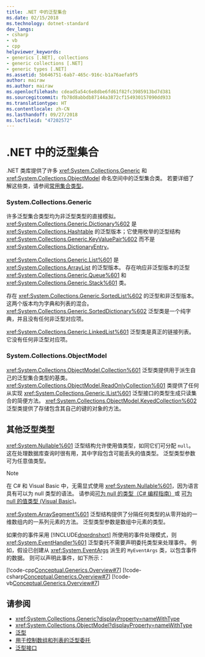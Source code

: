 ```yaml
---
title: .NET 中的泛型集合
ms.date: 02/15/2018
ms.technology: dotnet-standard
dev_langs:
- csharp
- vb
- cpp
helpviewer_keywords:
- generics [.NET], collections
- generic collections [.NET]
- generic types [.NET]
ms.assetid: 5b646751-6ab7-465c-916c-b1a76aefa9f5
author: mairaw
ms.author: mairaw
ms.openlocfilehash: cdead5a54c6e8dbe6fd61f82fc3985913bd7d381
ms.sourcegitcommit: fb78d8abbdb87144a3872cf154930157090dd933
ms.translationtype: HT
ms.contentlocale: zh-CN
ms.lasthandoff: 09/27/2018
ms.locfileid: "47202572"
---
```

# <a name="generic-collections-in-net"></a>.NET 中的泛型集合

 .NET 类库提供了许多 <xref:System.Collections.Generic> 和 <xref:System.Collections.ObjectModel> 命名空间中的泛型集合类。 若要详细了解这些类，请参阅[常用集合类型](../../../docs/standard/collections/commonly-used-collection-types.md)。  
  
### <a name="systemcollectionsgeneric"></a>System.Collections.Generic  
 许多泛型集合类型均为非泛型类型的直接模拟。 <xref:System.Collections.Generic.Dictionary%602> 是 <xref:System.Collections.Hashtable> 的泛型版本；它使用枚举的泛型结构 <xref:System.Collections.Generic.KeyValuePair%602> 而不是 <xref:System.Collections.DictionaryEntry>。  
  
 <xref:System.Collections.Generic.List%601> 是 <xref:System.Collections.ArrayList> 的泛型版本。 存在响应非泛型版本的泛型 <xref:System.Collections.Generic.Queue%601> 和 <xref:System.Collections.Generic.Stack%601> 类。  
  
 存在 <xref:System.Collections.Generic.SortedList%602> 的泛型和非泛型版本。 这两个版本均为字典和列表的混合。 <xref:System.Collections.Generic.SortedDictionary%602> 泛型类是一个纯字典，并且没有任何非泛型对应项。  
  
 <xref:System.Collections.Generic.LinkedList%601> 泛型类是真正的链接列表。 它没有任何非泛型对应项。  
  
### <a name="systemcollectionsobjectmodel"></a>System.Collections.ObjectModel  
 <xref:System.Collections.ObjectModel.Collection%601> 泛型类提供用于派生自己的泛型集合类型的基类。 <xref:System.Collections.ObjectModel.ReadOnlyCollection%601> 类提供了任何从实现 <xref:System.Collections.Generic.IList%601> 泛型接口的类型生成只读集合的简便方法。 <xref:System.Collections.ObjectModel.KeyedCollection%602> 泛型类提供了存储包含其自己的键的对象的方法。  
  
## <a name="other-generic-types"></a>其他泛型类型  
 <xref:System.Nullable%601> 泛型结构允许使用值类型，如同它们可分配 `null`。 这在处理数据库查询时很有用，其中字段包含可能丢失的值类型。 泛型类型参数可为任意值类型。  
  
> [!NOTE]
>  在 C# 和 Visual Basic 中，无需显式使用 <xref:System.Nullable%601>，因为语言具有可以为 null 类型的语法。 请参阅[可为 null 的类型（C# 编程指南）](../../csharp/programming-guide/nullable-types/index.md)或 [可为 null 的值类型 (Visual Basic)](../../visual-basic/programming-guide/language-features/data-types/nullable-value-types.md)。 
  
 <xref:System.ArraySegment%601> 泛型结构提供了分隔任何类型的从零开始的一维数组内的一系列元素的方法。 泛型类型参数是数组中元素的类型。  
  
 如果你的事件采用 [!INCLUDE[dnprdnshort](../../../includes/dnprdnshort-md.md)] 所使用的事件处理模式，则 <xref:System.EventHandler%601> 泛型委托不需要声明委托类型来处理事件。 例如，假设已创建从 <xref:System.EventArgs> 派生的 `MyEventArgs` 类，以包含事件的数据。 则可以声明此事件，如下所示：  
  
 [!code-cpp[Conceptual.Generics.Overview#7](../../../samples/snippets/cpp/VS_Snippets_CLR/conceptual.generics.overview/cpp/source2.cpp#7)]
 [!code-csharp[Conceptual.Generics.Overview#7](../../../samples/snippets/csharp/VS_Snippets_CLR/conceptual.generics.overview/cs/source2.cs#7)]
 [!code-vb[Conceptual.Generics.Overview#7](../../../samples/snippets/visualbasic/VS_Snippets_CLR/conceptual.generics.overview/vb/source2.vb#7)]  
  
## <a name="see-also"></a>请参阅

- <xref:System.Collections.Generic?displayProperty=nameWithType>  
- <xref:System.Collections.ObjectModel?displayProperty=nameWithType>  
- [泛型](../../../docs/standard/generics/index.md)  
- [用于控制数组和列表的泛型委托](../../../docs/standard/generics/delegates-for-manipulating-arrays-and-lists.md)  
- [泛型接口](../../../docs/standard/generics/interfaces.md)
